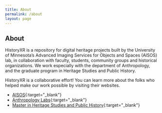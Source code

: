 ```yaml
---
title: About
permalink: /about
layout: page
---
```


## About

HistoryXR is a repository for digital heritage projects built by the University of Minnesota’s Advanced Imaging Services for Objects and Spaces (AISOS) lab, in collaboration with faculty, students, community groups and historical organizations.  We work especially with the department of Anthropology, and the graduate program in Heritage Studies and Public History.

HistoryXR is a collaborative effort! You can learn more about the folks who helped make our work possible by visiting their websites.

- [AISOS](http://aisos.umn.edu/){:target="_blank"}
- [Anthropology Labs](https://cla.umn.edu/anthropology/research/research-centers-labs){:target="_blank"}
- [Master in Heritage Studies and Public History](https://hsph.design.umn.edu/){:target="_blank"}
